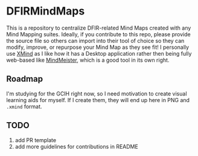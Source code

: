 # DFIRMindMaps

This is a repository to centralize DFIR-related Mind Maps created with any Mind Mapping suites. Ideally, if you contribute to this repo, please provide the source file so others can import into their tool of choice so they can modify, improve, or repurpose your Mind Map as they see fit! I personally use [XMind](https://www.xmind.net/) as I like how it has a Desktop application rather then being fully web-based like [MindMeister](https://www.mindmeister.com), which is a good tool in its own right. 

## Roadmap

I'm studying for the GCIH right now, so I need motivation to create visual learning aids for myself. If I create them, they will end up here in PNG and `.xmind` format. 

## TODO

1. add PR template
2. add more guidelines for contributions in README
